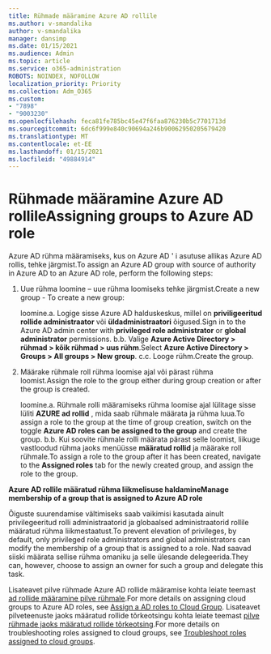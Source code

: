 ```yaml
---
title: Rühmade määramine Azure AD rollile
ms.author: v-smandalika
author: v-smandalika
manager: dansimp
ms.date: 01/15/2021
ms.audience: Admin
ms.topic: article
ms.service: o365-administration
ROBOTS: NOINDEX, NOFOLLOW
localization_priority: Priority
ms.collection: Adm_O365
ms.custom:
- "7898"
- "9003230"
ms.openlocfilehash: feca81fe785bc45e47f6faa876230b5c7701713d
ms.sourcegitcommit: 6dc6f999e840c90694a246b90062950205679420
ms.translationtype: MT
ms.contentlocale: et-EE
ms.lasthandoff: 01/15/2021
ms.locfileid: "49884914"
---
```

# <a name="assigning-groups-to-azure-ad-role"></a><span data-ttu-id="f3170-102">Rühmade määramine Azure AD rollile</span><span class="sxs-lookup"><span data-stu-id="f3170-102">Assigning groups to Azure AD role</span></span>

<span data-ttu-id="f3170-103">Azure AD rühma määramiseks, kus on Azure AD ' i asutuse allikas Azure AD rollis, tehke järgmist.</span><span class="sxs-lookup"><span data-stu-id="f3170-103">To assign an Azure AD group with source of authority in Azure AD to an Azure AD role, perform the following steps:</span></span>

1. <span data-ttu-id="f3170-104">Uue rühma loomine – uue rühma loomiseks tehke järgmist.</span><span class="sxs-lookup"><span data-stu-id="f3170-104">Create a new group - To create a new group:</span></span>

    <span data-ttu-id="f3170-105">loomine.</span><span class="sxs-lookup"><span data-stu-id="f3170-105">a.</span></span> <span data-ttu-id="f3170-106">Logige sisse Azure AD halduskeskus, millel on **priviligeeritud rollide administraator** või **üldadministraatori** õigused.</span><span class="sxs-lookup"><span data-stu-id="f3170-106">Sign in to the Azure AD admin center with **privileged role administrator** or **global administrator** permissions.</span></span>
    <span data-ttu-id="f3170-107">b.</span><span class="sxs-lookup"><span data-stu-id="f3170-107">b.</span></span> <span data-ttu-id="f3170-108">Valige **Azure Active Directory > rühmad > kõik rühmad > uus rühm**.</span><span class="sxs-lookup"><span data-stu-id="f3170-108">Select **Azure Active Directory > Groups > All groups > New group**.</span></span>
    <span data-ttu-id="f3170-109">c.</span><span class="sxs-lookup"><span data-stu-id="f3170-109">c.</span></span> <span data-ttu-id="f3170-110">Looge rühm.</span><span class="sxs-lookup"><span data-stu-id="f3170-110">Create the group.</span></span>

2. <span data-ttu-id="f3170-111">Määrake rühmale roll rühma loomise ajal või pärast rühma loomist.</span><span class="sxs-lookup"><span data-stu-id="f3170-111">Assign the role to the group either during group creation or after the group is created.</span></span>

    <span data-ttu-id="f3170-112">loomine.</span><span class="sxs-lookup"><span data-stu-id="f3170-112">a.</span></span> <span data-ttu-id="f3170-113">Rühmale rolli määramiseks rühma loomise ajal lülitage sisse lüliti **AZURE ad rollid** , mida saab rühmale määrata ja rühma luua.</span><span class="sxs-lookup"><span data-stu-id="f3170-113">To assign a role to the group at the time of group creation, switch on the toggle **Azure AD roles can be assigned to the group** and create the group.</span></span>
    <span data-ttu-id="f3170-114">b.</span><span class="sxs-lookup"><span data-stu-id="f3170-114">b.</span></span> <span data-ttu-id="f3170-115">Kui soovite rühmale rolli määrata pärast selle loomist, liikuge vastloodud rühma jaoks menüüsse **määratud rollid** ja määrake roll rühmale.</span><span class="sxs-lookup"><span data-stu-id="f3170-115">To assign a role to the group after it has been created, navigate to the **Assigned roles** tab for the newly created group, and assign the role to the group.</span></span>  

<span data-ttu-id="f3170-116">**Azure AD rollile määratud rühma liikmelisuse haldamine**</span><span class="sxs-lookup"><span data-stu-id="f3170-116">**Manage membership of a group that is assigned to Azure AD role**</span></span>

<span data-ttu-id="f3170-117">Õiguste suurendamise vältimiseks saab vaikimisi kasutada ainult privilegeeritud rolli administraatorid ja globaalsed administraatorid rollile määratud rühma liikmestaatust.</span><span class="sxs-lookup"><span data-stu-id="f3170-117">To prevent elevation of privileges, by default, only privileged role administrators and global administrators can modify the membership of a group that is assigned to a role.</span></span> <span data-ttu-id="f3170-118">Nad saavad siiski määrata sellise rühma omaniku ja selle ülesande delegeerida.</span><span class="sxs-lookup"><span data-stu-id="f3170-118">They can, however, choose to assign an owner for such a group and delegate this task.</span></span>

<span data-ttu-id="f3170-119">Lisateavet pilve rühmade Azure AD rollide määramise kohta leiate teemast [ad rollide määramine pilve rühmale](https://docs.microsoft.com/azure/active-directory/roles/groups-concept).</span><span class="sxs-lookup"><span data-stu-id="f3170-119">For more details on assigning cloud groups to Azure AD roles, see [Assign a AD roles to Cloud Group](https://docs.microsoft.com/azure/active-directory/roles/groups-concept).</span></span> <span data-ttu-id="f3170-120">Lisateavet pilveteenuste jaoks määratud rollide tõrkeotsingu kohta leiate teemast [pilve rühmade jaoks määratud rollide tõrkeotsing](https://docs.microsoft.com/azure/active-directory/roles/groups-faq-troubleshooting).</span><span class="sxs-lookup"><span data-stu-id="f3170-120">For more details on troubleshooting roles assigned to cloud groups, see [Troubleshoot roles assigned to cloud groups](https://docs.microsoft.com/azure/active-directory/roles/groups-faq-troubleshooting).</span></span>





